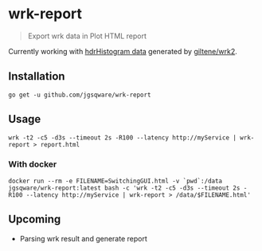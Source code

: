 # wrk-report

> Export wrk data in Plot HTML report

Currently working with [hdrHistogram data](http://hdrhistogram.org/) generated by [giltene/wrk2](https://github.com/giltene/wrk2).

## Installation

```
go get -u github.com/jgsqware/wrk-report
```

## Usage

```
wrk -t2 -c5 -d3s --timeout 2s -R100 --latency http://myService | wrk-report > report.html
```

### With docker

```
docker run --rm -e FILENAME=SwitchingGUI.html -v `pwd`:/data jgsqware/wrk-report:latest bash -c 'wrk -t2 -c5 -d3s --timeout 2s -R100 --latency http://myService | wrk-report > /data/$FILENAME.html'
```

## Upcoming
- Parsing wrk result and generate report